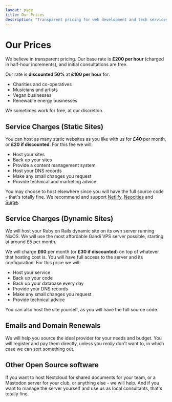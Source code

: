 ```yaml
---
layout: page
title: Our Prices
description: "Transparent pricing for web development and tech services. £100/hour with free initial consultations. View our recent projects and pro-bono work."
---
```


# Our Prices

We believe in transparent pricing. Our base rate is **£200 per hour** (charged in half-hour increments), and initial consultations are free.

Our rate is **discounted 50%** at **£100 per hour** for:

- Charities and co-operatives
- Musicians and artists
- Vegan businesses
- Renewable energy businesses

We sometimes work for free, at our discretion.

## Service Charges (Static Sites)

You can host as many static websites as you like with us for **£40** per month, or **£20 if discounted**. For this fee we will:

- Host your sites
- Back up your sites
- Provide a content management system
- Host your DNS records
- Make any small changes you request
- Provide technical and marketing advice

You may choose to host elsewhere since you will have the full source code - that's totally fine. We recommend and support [Netlify](https://netlify.com), [Neocities](https://neocities.org) and [Surge](https://surge.sh).

## Service Charges (Dynamic Sites)

We will host your Ruby on Rails dynamic site on its own server running NixOS. We will use the most affordable Gandi VPS server possible, starting at around £5 per month.

We will charge **£60** per month (or **£30 if discounted**) on top of whatever that hosting cost is. You will have full access to the server and its configuration. For this price we will:

- Host your service
- Back up your code
- Back up your database every day
- Provide your DNS records
- Make any small changes you request
- Provide technical advice

You can also host the site yourself, as you will have the full source code.

## Emails and Domain Renewals

We will help you source the ideal provider for your needs and budget. You will register and pay them directly, unless you *really* don't want to, in which case we can sort something out.

## Other Open Source software

If you want to host Nextcloud for shared documents for your team, or a Mastodon server for your club, or anything else - we will help. And if you want to manage the server yourself and use us as local consultants, that's totally fine.
